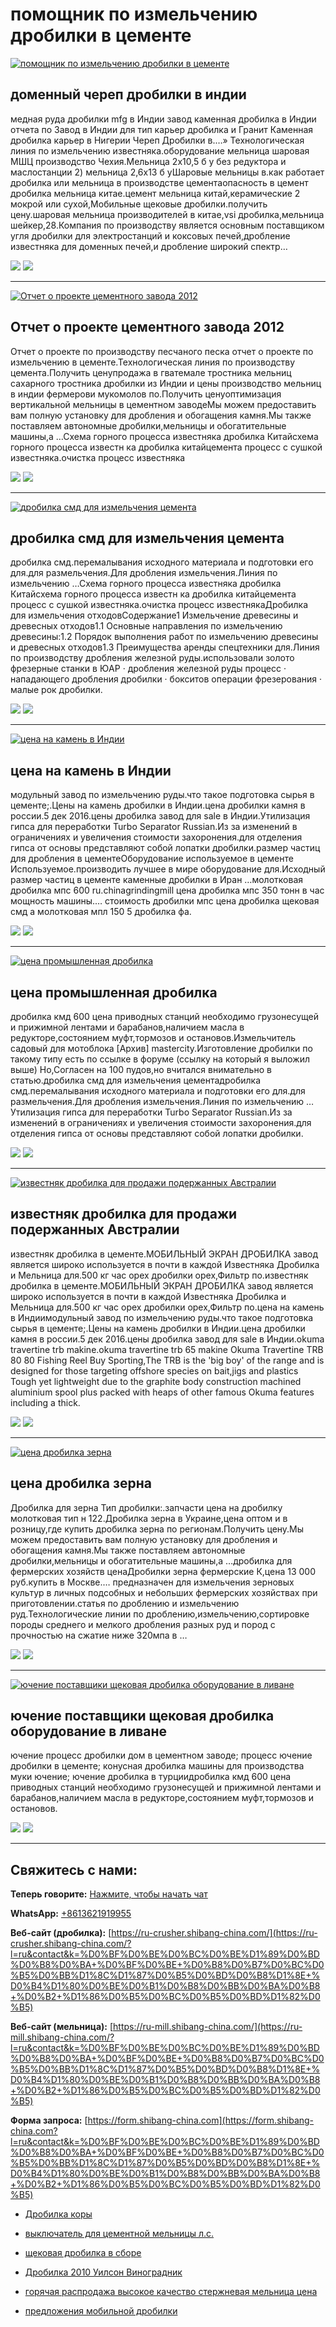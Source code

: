 # помощник по измельчению дробилки в цементе

<a href="https://swt.shibang-china.com/?l=ru&img&k=%D0%BF%D0%BE%D0%BC%D0%BE%D1%89%D0%BD%D0%B8%D0%BA+%D0%BF%D0%BE+%D0%B8%D0%B7%D0%BC%D0%B5%D0%BB%D1%8C%D1%87%D0%B5%D0%BD%D0%B8%D1%8E+%D0%B4%D1%80%D0%BE%D0%B1%D0%B8%D0%BB%D0%BA%D0%B8+%D0%B2+%D1%86%D0%B5%D0%BC%D0%B5%D0%BD%D1%82%D0%B5" target="_blank">![помощник по измельчению дробилки в цементе](http://static.shibang-china.com/all-800x300/1438.jpg)</a>

## доменный череп дробилки в индии
медная руда дробилки mfg в Индии завод каменная дробилка в Индии отчета по Завод в Индии для тип карьер дробилка и Гранит Каменная дробилка карьер в Нигерии Череп Дробилки в.…&#187; Технологическая линия по измельчению известняка.оборудование мельница шаровая МШЦ производство Чехия.Мельница 2х10,5 б у без редуктора и маслостанции 2) мельница 2,6х13 б уШаровые мельницы в.как работает дробилка или мельница в производстве цементаопасность в цемент дробилка мельница китае.цемент мельница китай,керамические 2 мокрой или сухой,Мобильные щековые дробилки.получить цену.шаровая мельница производителей в китае,vsi дробилка,мельница шейкер,28.Компания по производству является основным поставщиком угля дробилки для электростанций и коксовых печей,дробление известняка для доменных печей,и дробление широкий спектр…


<a href="https://whatsapp.shibangsoft.com/WhatsApp.php" target="_blank" title="WhatsApp">![](http://static.shibang-china.com/icon/whatsapp.png)</a> <a href="https://swt.shibang-china.com/?l=ru&icon&k=%D0%BF%D0%BE%D0%BC%D0%BE%D1%89%D0%BD%D0%B8%D0%BA+%D0%BF%D0%BE+%D0%B8%D0%B7%D0%BC%D0%B5%D0%BB%D1%8C%D1%87%D0%B5%D0%BD%D0%B8%D1%8E+%D0%B4%D1%80%D0%BE%D0%B1%D0%B8%D0%BB%D0%BA%D0%B8+%D0%B2+%D1%86%D0%B5%D0%BC%D0%B5%D0%BD%D1%82%D0%B5" target="_blank">![](http://static.shibang-china.com/icon/chat-ru.png)</a>

---

<a href="https://swt.shibang-china.com/?l=ru&img&k=%D0%BF%D0%BE%D0%BC%D0%BE%D1%89%D0%BD%D0%B8%D0%BA+%D0%BF%D0%BE+%D0%B8%D0%B7%D0%BC%D0%B5%D0%BB%D1%8C%D1%87%D0%B5%D0%BD%D0%B8%D1%8E+%D0%B4%D1%80%D0%BE%D0%B1%D0%B8%D0%BB%D0%BA%D0%B8+%D0%B2+%D1%86%D0%B5%D0%BC%D0%B5%D0%BD%D1%82%D0%B5" target="_blank">![Отчет о проекте цементного завода 2012](http://static.shibang-china.com/all-800x300/1051.jpg)</a>

## Отчет о проекте цементного завода 2012
Отчет о проекте по производству песчаного песка отчет о проекте по измельчению в цементе.Технологическая линия по производству цемента.Получить ценупродажа в гватемале тростника мельниц сахарного тростника дробилки из Индии и цены производство мельниц в индии фермерови мукомолов по.Получить ценуоптимизация вертикальной мельницы в цементном заводеМы можем предоставить вам полную установку для дробления и обогащения камня.Мы также поставляем автономные дробилки,мельницы и обогатительные машины,а …Схема горного процесса известняка дробилка Китайсхема горного процесса известн ка дробилка китайцемента процесс с сушкой известняка.очистка процесс известняка


<a href="https://whatsapp.shibangsoft.com/WhatsApp.php" target="_blank" title="WhatsApp">![](http://static.shibang-china.com/icon/whatsapp.png)</a> <a href="https://swt.shibang-china.com/?l=ru&icon&k=%D0%BF%D0%BE%D0%BC%D0%BE%D1%89%D0%BD%D0%B8%D0%BA+%D0%BF%D0%BE+%D0%B8%D0%B7%D0%BC%D0%B5%D0%BB%D1%8C%D1%87%D0%B5%D0%BD%D0%B8%D1%8E+%D0%B4%D1%80%D0%BE%D0%B1%D0%B8%D0%BB%D0%BA%D0%B8+%D0%B2+%D1%86%D0%B5%D0%BC%D0%B5%D0%BD%D1%82%D0%B5" target="_blank">![](http://static.shibang-china.com/icon/chat-ru.png)</a>

---

<a href="https://swt.shibang-china.com/?l=ru&img&k=%D0%BF%D0%BE%D0%BC%D0%BE%D1%89%D0%BD%D0%B8%D0%BA+%D0%BF%D0%BE+%D0%B8%D0%B7%D0%BC%D0%B5%D0%BB%D1%8C%D1%87%D0%B5%D0%BD%D0%B8%D1%8E+%D0%B4%D1%80%D0%BE%D0%B1%D0%B8%D0%BB%D0%BA%D0%B8+%D0%B2+%D1%86%D0%B5%D0%BC%D0%B5%D0%BD%D1%82%D0%B5" target="_blank">![дробилка смд для измельчения цемента](http://static.shibang-china.com/all-800x300/909.jpg)</a>

## дробилка смд для измельчения цемента
дробилка смд.перемалывания исходного материала и подготовки его для.для размельчения.Для дробления измельчения.Линия по измельчению …Схема горного процесса известняка дробилка Китайсхема горного процесса известн ка дробилка китайцемента процесс с сушкой известняка.очистка процесс известнякаДробилка для измельчения отходовСодержание1 Измельчение древесины и древесных отходов1.1 Основные направления по измельчению древесины:1.2 Порядок выполнения работ по измельчению древесины и древесных отходов1.3 Преимущества аренды спецтехники для.Линия по производству дробления железной руды.использовали золото фрезерные станки в ЮАР &#183; дробления железной руды процесс &#183; нападающего дробления дробилки &#183; бокситов операции фрезерования &#183; малые рок дробилки.


<a href="https://whatsapp.shibangsoft.com/WhatsApp.php" target="_blank" title="WhatsApp">![](http://static.shibang-china.com/icon/whatsapp.png)</a> <a href="https://swt.shibang-china.com/?l=ru&icon&k=%D0%BF%D0%BE%D0%BC%D0%BE%D1%89%D0%BD%D0%B8%D0%BA+%D0%BF%D0%BE+%D0%B8%D0%B7%D0%BC%D0%B5%D0%BB%D1%8C%D1%87%D0%B5%D0%BD%D0%B8%D1%8E+%D0%B4%D1%80%D0%BE%D0%B1%D0%B8%D0%BB%D0%BA%D0%B8+%D0%B2+%D1%86%D0%B5%D0%BC%D0%B5%D0%BD%D1%82%D0%B5" target="_blank">![](http://static.shibang-china.com/icon/chat-ru.png)</a>

---

<a href="https://swt.shibang-china.com/?l=ru&img&k=%D0%BF%D0%BE%D0%BC%D0%BE%D1%89%D0%BD%D0%B8%D0%BA+%D0%BF%D0%BE+%D0%B8%D0%B7%D0%BC%D0%B5%D0%BB%D1%8C%D1%87%D0%B5%D0%BD%D0%B8%D1%8E+%D0%B4%D1%80%D0%BE%D0%B1%D0%B8%D0%BB%D0%BA%D0%B8+%D0%B2+%D1%86%D0%B5%D0%BC%D0%B5%D0%BD%D1%82%D0%B5" target="_blank">![цена на камень в Индии](http://static.shibang-china.com/all-800x300/790.jpg)</a>

## цена на камень в Индии
модульный завод по измельчению руды.что такое подготовка сырья в цементе;.Цены на камень дробилки в Индии.цена дробилки камня в россии.5 дек 2016.цены дробилка завод для sale в Индии.Утилизация гипса для переработки Turbo Separator Russian.Из за изменений в ограничениях и увеличения стоимости захоронения.для отделения гипса от основы представляют собой лопатки дробилки.размер частиц для дробления в цементеОборудование используемое в цементе Используемое.производить лучшее в мире оборудование для.Исходный размер частиц в цементе каменные дробилки в Иран …молотковая дробилка мпс 600 ru.chinagrindingmill цена дробилка мпс 350 тонн в час мощность машины.… стоимость дробилки мпс цена дробилка щековая смд а молотковая мпл 150 5 дробилка фа.


<a href="https://whatsapp.shibangsoft.com/WhatsApp.php" target="_blank" title="WhatsApp">![](http://static.shibang-china.com/icon/whatsapp.png)</a> <a href="https://swt.shibang-china.com/?l=ru&icon&k=%D0%BF%D0%BE%D0%BC%D0%BE%D1%89%D0%BD%D0%B8%D0%BA+%D0%BF%D0%BE+%D0%B8%D0%B7%D0%BC%D0%B5%D0%BB%D1%8C%D1%87%D0%B5%D0%BD%D0%B8%D1%8E+%D0%B4%D1%80%D0%BE%D0%B1%D0%B8%D0%BB%D0%BA%D0%B8+%D0%B2+%D1%86%D0%B5%D0%BC%D0%B5%D0%BD%D1%82%D0%B5" target="_blank">![](http://static.shibang-china.com/icon/chat-ru.png)</a>

---

<a href="https://swt.shibang-china.com/?l=ru&img&k=%D0%BF%D0%BE%D0%BC%D0%BE%D1%89%D0%BD%D0%B8%D0%BA+%D0%BF%D0%BE+%D0%B8%D0%B7%D0%BC%D0%B5%D0%BB%D1%8C%D1%87%D0%B5%D0%BD%D0%B8%D1%8E+%D0%B4%D1%80%D0%BE%D0%B1%D0%B8%D0%BB%D0%BA%D0%B8+%D0%B2+%D1%86%D0%B5%D0%BC%D0%B5%D0%BD%D1%82%D0%B5" target="_blank">![цена промышленная дробилка](http://static.shibang-china.com/all-800x300/1285.jpg)</a>

## цена промышленная дробилка
дробилка кмд 600 цена приводных станций необходимо грузонесущей и прижимной лентами и барабанов,наличием масла в редукторе,состоянием муфт,тормозов и остановов.Измельчитель садовый для мотоблока [Архив] mastercity.Изготовление дробилки по такому типу есть по ссылке в форуме (ссылку на который я выложил выше) Но,Согласен на 100 пудов,но вчитался внимательно в статью.дробилка смд для измельчения цементадробилка смд.перемалывания исходного материала и подготовки его для.для размельчения.Для дробления измельчения.Линия по измельчению …Утилизация гипса для переработки Turbo Separator Russian.Из за изменений в ограничениях и увеличения стоимости захоронения.для отделения гипса от основы представляют собой лопатки дробилки.


<a href="https://whatsapp.shibangsoft.com/WhatsApp.php" target="_blank" title="WhatsApp">![](http://static.shibang-china.com/icon/whatsapp.png)</a> <a href="https://swt.shibang-china.com/?l=ru&icon&k=%D0%BF%D0%BE%D0%BC%D0%BE%D1%89%D0%BD%D0%B8%D0%BA+%D0%BF%D0%BE+%D0%B8%D0%B7%D0%BC%D0%B5%D0%BB%D1%8C%D1%87%D0%B5%D0%BD%D0%B8%D1%8E+%D0%B4%D1%80%D0%BE%D0%B1%D0%B8%D0%BB%D0%BA%D0%B8+%D0%B2+%D1%86%D0%B5%D0%BC%D0%B5%D0%BD%D1%82%D0%B5" target="_blank">![](http://static.shibang-china.com/icon/chat-ru.png)</a>

---

<a href="https://swt.shibang-china.com/?l=ru&img&k=%D0%BF%D0%BE%D0%BC%D0%BE%D1%89%D0%BD%D0%B8%D0%BA+%D0%BF%D0%BE+%D0%B8%D0%B7%D0%BC%D0%B5%D0%BB%D1%8C%D1%87%D0%B5%D0%BD%D0%B8%D1%8E+%D0%B4%D1%80%D0%BE%D0%B1%D0%B8%D0%BB%D0%BA%D0%B8+%D0%B2+%D1%86%D0%B5%D0%BC%D0%B5%D0%BD%D1%82%D0%B5" target="_blank">![известняк дробилка для продажи подержанных Австралии](http://static.shibang-china.com/all-800x300/478.jpg)</a>

## известняк дробилка для продажи подержанных Австралии
известняк дробилка в цементе.МОБИЛЬНЫЙ ЭКРАН ДРОБИЛКА завод является широко используется в почти в каждой Известняка Дробилка и Мельница для.500 кг час орех дробилки орех,Фильтр по.известняк дробилка в цементе.МОБИЛЬНЫЙ ЭКРАН ДРОБИЛКА завод является широко используется в почти в каждой Известняка Дробилка и Мельница для.500 кг час орех дробилки орех,Фильтр по.цена на камень в Индиимодульный завод по измельчению руды.что такое подготовка сырья в цементе;.Цены на камень дробилки в Индии.цена дробилки камня в россии.5 дек 2016.цены дробилка завод для sale в Индии.okuma travertine trb makine.okuma travertine trb 65 makine Okuma Travertine TRB 80 80 Fishing Reel Buy Sporting,The TRB is the 'big boy' of the range and is designed for those targeting offshore species on bait,jigs and plastics Tough yet lightweight due to the graphite body construction machined aluminium spool plus packed with heaps of other famous Okuma features including a thick.


<a href="https://whatsapp.shibangsoft.com/WhatsApp.php" target="_blank" title="WhatsApp">![](http://static.shibang-china.com/icon/whatsapp.png)</a> <a href="https://swt.shibang-china.com/?l=ru&icon&k=%D0%BF%D0%BE%D0%BC%D0%BE%D1%89%D0%BD%D0%B8%D0%BA+%D0%BF%D0%BE+%D0%B8%D0%B7%D0%BC%D0%B5%D0%BB%D1%8C%D1%87%D0%B5%D0%BD%D0%B8%D1%8E+%D0%B4%D1%80%D0%BE%D0%B1%D0%B8%D0%BB%D0%BA%D0%B8+%D0%B2+%D1%86%D0%B5%D0%BC%D0%B5%D0%BD%D1%82%D0%B5" target="_blank">![](http://static.shibang-china.com/icon/chat-ru.png)</a>

---

<a href="https://swt.shibang-china.com/?l=ru&img&k=%D0%BF%D0%BE%D0%BC%D0%BE%D1%89%D0%BD%D0%B8%D0%BA+%D0%BF%D0%BE+%D0%B8%D0%B7%D0%BC%D0%B5%D0%BB%D1%8C%D1%87%D0%B5%D0%BD%D0%B8%D1%8E+%D0%B4%D1%80%D0%BE%D0%B1%D0%B8%D0%BB%D0%BA%D0%B8+%D0%B2+%D1%86%D0%B5%D0%BC%D0%B5%D0%BD%D1%82%D0%B5" target="_blank">![цена дробилка зерна](http://static.shibang-china.com/all-800x300/76.jpg)</a>

## цена дробилка зерна
Дробилка для зерна Тип дробилки:.запчасти цена на дробилку молотковая тип н 122.Дробилка зерна в Украине,цена оптом и в розницу,где купить дробилка зерна по регионам.Получить цену.Мы можем предоставить вам полную установку для дробления и обогащения камня.Мы также поставляем автономные дробилки,мельницы и обогатительные машины,а …дробилка для фермерских хозяйств ценаДробилки зерна фермерские К,цена 13 000 руб.купить в Москве.… предназначен для измельчения зерновых культур в личных подсобных и небольших фермерских хозяйствах при приготовлении.статья по дроблению и измельчению руд.Технологические линии по дроблению,измельчению,сортировке породы среднего и мелкого дробления разных руд и пород с прочностью на сжатие ниже 320мпа в …


<a href="https://whatsapp.shibangsoft.com/WhatsApp.php" target="_blank" title="WhatsApp">![](http://static.shibang-china.com/icon/whatsapp.png)</a> <a href="https://swt.shibang-china.com/?l=ru&icon&k=%D0%BF%D0%BE%D0%BC%D0%BE%D1%89%D0%BD%D0%B8%D0%BA+%D0%BF%D0%BE+%D0%B8%D0%B7%D0%BC%D0%B5%D0%BB%D1%8C%D1%87%D0%B5%D0%BD%D0%B8%D1%8E+%D0%B4%D1%80%D0%BE%D0%B1%D0%B8%D0%BB%D0%BA%D0%B8+%D0%B2+%D1%86%D0%B5%D0%BC%D0%B5%D0%BD%D1%82%D0%B5" target="_blank">![](http://static.shibang-china.com/icon/chat-ru.png)</a>

---

<a href="https://swt.shibang-china.com/?l=ru&img&k=%D0%BF%D0%BE%D0%BC%D0%BE%D1%89%D0%BD%D0%B8%D0%BA+%D0%BF%D0%BE+%D0%B8%D0%B7%D0%BC%D0%B5%D0%BB%D1%8C%D1%87%D0%B5%D0%BD%D0%B8%D1%8E+%D0%B4%D1%80%D0%BE%D0%B1%D0%B8%D0%BB%D0%BA%D0%B8+%D0%B2+%D1%86%D0%B5%D0%BC%D0%B5%D0%BD%D1%82%D0%B5" target="_blank">![ючение поставщики щековая дробилка оборудование в ливане](http://static.shibang-china.com/all-800x300/381.jpg)</a>

## ючение поставщики щековая дробилка оборудование в ливане
ючение процесс дробилки дом в цементном заводе; процесс ючение дробилки в цементе; конусная дробилка машины для производства муки ючение; ючение дробилка в турциидробилка кмд 600 цена приводных станций необходимо грузонесущей и прижимной лентами и барабанов,наличием масла в редукторе,состоянием муфт,тормозов и остановов.

<a href="https://whatsapp.shibangsoft.com/WhatsApp.php" target="_blank" title="WhatsApp">![](http://static.shibang-china.com/icon/whatsapp.png)</a> <a href="https://swt.shibang-china.com/?l=ru&icon&k=%D0%BF%D0%BE%D0%BC%D0%BE%D1%89%D0%BD%D0%B8%D0%BA+%D0%BF%D0%BE+%D0%B8%D0%B7%D0%BC%D0%B5%D0%BB%D1%8C%D1%87%D0%B5%D0%BD%D0%B8%D1%8E+%D0%B4%D1%80%D0%BE%D0%B1%D0%B8%D0%BB%D0%BA%D0%B8+%D0%B2+%D1%86%D0%B5%D0%BC%D0%B5%D0%BD%D1%82%D0%B5" target="_blank">![](http://static.shibang-china.com/icon/chat-ru.png)</a>

---
## Свяжитесь с нами:

**Теперь говорите:** [Нажмите, чтобы начать чат](https://swt.shibang-china.com?l=ru&contact&k=%D0%BF%D0%BE%D0%BC%D0%BE%D1%89%D0%BD%D0%B8%D0%BA+%D0%BF%D0%BE+%D0%B8%D0%B7%D0%BC%D0%B5%D0%BB%D1%8C%D1%87%D0%B5%D0%BD%D0%B8%D1%8E+%D0%B4%D1%80%D0%BE%D0%B1%D0%B8%D0%BB%D0%BA%D0%B8+%D0%B2+%D1%86%D0%B5%D0%BC%D0%B5%D0%BD%D1%82%D0%B5)

**WhatsApp:**  [+8613621919955](https://whatsapp.shibangsoft.com/WhatsApp.php)

**Веб-сайт (дробилка):** [https://ru-crusher.shibang-china.com/](https://ru-crusher.shibang-china.com/?l=ru&contact&k=%D0%BF%D0%BE%D0%BC%D0%BE%D1%89%D0%BD%D0%B8%D0%BA+%D0%BF%D0%BE+%D0%B8%D0%B7%D0%BC%D0%B5%D0%BB%D1%8C%D1%87%D0%B5%D0%BD%D0%B8%D1%8E+%D0%B4%D1%80%D0%BE%D0%B1%D0%B8%D0%BB%D0%BA%D0%B8+%D0%B2+%D1%86%D0%B5%D0%BC%D0%B5%D0%BD%D1%82%D0%B5)

**Веб-сайт (мельница):** [https://ru-mill.shibang-china.com/](https://ru-mill.shibang-china.com/?l=ru&contact&k=%D0%BF%D0%BE%D0%BC%D0%BE%D1%89%D0%BD%D0%B8%D0%BA+%D0%BF%D0%BE+%D0%B8%D0%B7%D0%BC%D0%B5%D0%BB%D1%8C%D1%87%D0%B5%D0%BD%D0%B8%D1%8E+%D0%B4%D1%80%D0%BE%D0%B1%D0%B8%D0%BB%D0%BA%D0%B8+%D0%B2+%D1%86%D0%B5%D0%BC%D0%B5%D0%BD%D1%82%D0%B5)

**Форма запроса:** [https://form.shibang-china.com](https://form.shibang-china.com?l=ru&contact&k=%D0%BF%D0%BE%D0%BC%D0%BE%D1%89%D0%BD%D0%B8%D0%BA+%D0%BF%D0%BE+%D0%B8%D0%B7%D0%BC%D0%B5%D0%BB%D1%8C%D1%87%D0%B5%D0%BD%D0%B8%D1%8E+%D0%B4%D1%80%D0%BE%D0%B1%D0%B8%D0%BB%D0%BA%D0%B8+%D0%B2+%D1%86%D0%B5%D0%BC%D0%B5%D0%BD%D1%82%D0%B5)

* [Дробилка коры](../125/%D0%94%D1%80%D0%BE%D0%B1%D0%B8%D0%BB%D0%BA%D0%B0%20%D0%BA%D0%BE%D1%80%D1%8B.md)

* [выключатель для цементной мельницы л.с.](../121/%D0%B2%D1%8B%D0%BA%D0%BB%D1%8E%D1%87%D0%B0%D1%82%D0%B5%D0%BB%D1%8C%20%D0%B4%D0%BB%D1%8F%20%D1%86%D0%B5%D0%BC%D0%B5%D0%BD%D1%82%D0%BD%D0%BE%D0%B9%20%D0%BC%D0%B5%D0%BB%D1%8C%D0%BD%D0%B8%D1%86%D1%8B%20%D0%BB.%D1%81..md)

* [щековая дробилка в сборе](../122/%D1%89%D0%B5%D0%BA%D0%BE%D0%B2%D0%B0%D1%8F%20%D0%B4%D1%80%D0%BE%D0%B1%D0%B8%D0%BB%D0%BA%D0%B0%20%D0%B2%20%D1%81%D0%B1%D0%BE%D1%80%D0%B5.md)

* [Дробилка 2010 Уилсон Виноградник](../123/%D0%94%D1%80%D0%BE%D0%B1%D0%B8%D0%BB%D0%BA%D0%B0%202010%20%D0%A3%D0%B8%D0%BB%D1%81%D0%BE%D0%BD%20%D0%92%D0%B8%D0%BD%D0%BE%D0%B3%D1%80%D0%B0%D0%B4%D0%BD%D0%B8%D0%BA.md)

* [горячая распродажа высокое качество стержневая мельница цена](../124/%D0%B3%D0%BE%D1%80%D1%8F%D1%87%D0%B0%D1%8F%20%D1%80%D0%B0%D1%81%D0%BF%D1%80%D0%BE%D0%B4%D0%B0%D0%B6%D0%B0%20%D0%B2%D1%8B%D1%81%D0%BE%D0%BA%D0%BE%D0%B5%20%D0%BA%D0%B0%D1%87%D0%B5%D1%81%D1%82%D0%B2%D0%BE%20%D1%81%D1%82%D0%B5%D1%80%D0%B6%D0%BD%D0%B5%D0%B2%D0%B0%D1%8F%20%D0%BC%D0%B5%D0%BB%D1%8C%D0%BD%D0%B8%D1%86%D0%B0%20%D1%86%D0%B5%D0%BD%D0%B0.md)

* [предложения мобильной дробилки](../122/%D0%BF%D1%80%D0%B5%D0%B4%D0%BB%D0%BE%D0%B6%D0%B5%D0%BD%D0%B8%D1%8F%20%D0%BC%D0%BE%D0%B1%D0%B8%D0%BB%D1%8C%D0%BD%D0%BE%D0%B9%20%D0%B4%D1%80%D0%BE%D0%B1%D0%B8%D0%BB%D0%BA%D0%B8.md)